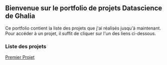## Bienvenue sur le portfolio de projets Datascience de Ghalia

Ce portfolio contient la liste des projets que j'ai réalisés jusqu'à maintenant. Pour accéder à un projet, il suffit de cliquer sur l'un des liens ci-dessous.

### Liste des projets

<a href="https://htmlpreview.github.io/?https://github.com/Ghalia671/premier_projet.github.io/blob/gh-pages/docs/Defi_1_3_Ghalia.slides.html">Premier Projet</a>

